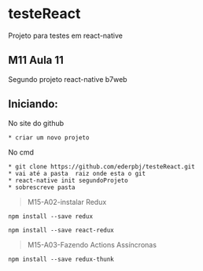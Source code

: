 # testeReact
Projeto para testes em react-native

## M11 Aula 11

Segundo projeto react-native b7web

## Iniciando:

No site do github

    * criar um novo projeto

No cmd

    * git clone https://github.com/ederpbj/testeReact.git
    * vai até a pasta  raiz onde esta o git
    * react-native init segundoProjeto
    * sobrescreve pasta

>M15-A02-instalar Redux

    npm install --save redux

    npm install --save react-redux


>M15-A03-Fazendo Actions Assíncronas

    npm install --save redux-thunk
